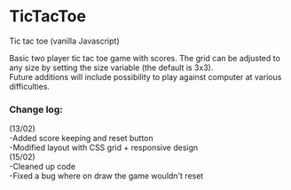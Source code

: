 # TicTacToe
Tic tac toe (vanilla Javascript)

Basic two player tic tac toe game with scores. The grid can be adjusted to any size by setting the size variable (the default is 3x3). </br>
Future additions will include possibility to play against computer at various difficulties.

### Change log:
(13/02) </br>
-Added score keeping and reset button </br>
-Modified layout with CSS grid + responsive design </br>
(15/02) </br>
-Cleaned up code </br>
-Fixed a bug where on draw the game wouldn't reset
